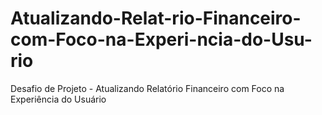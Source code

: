 # Atualizando-Relat-rio-Financeiro-com-Foco-na-Experi-ncia-do-Usu-rio
Desafio de Projeto - Atualizando Relatório Financeiro com Foco na Experiência do Usuário

